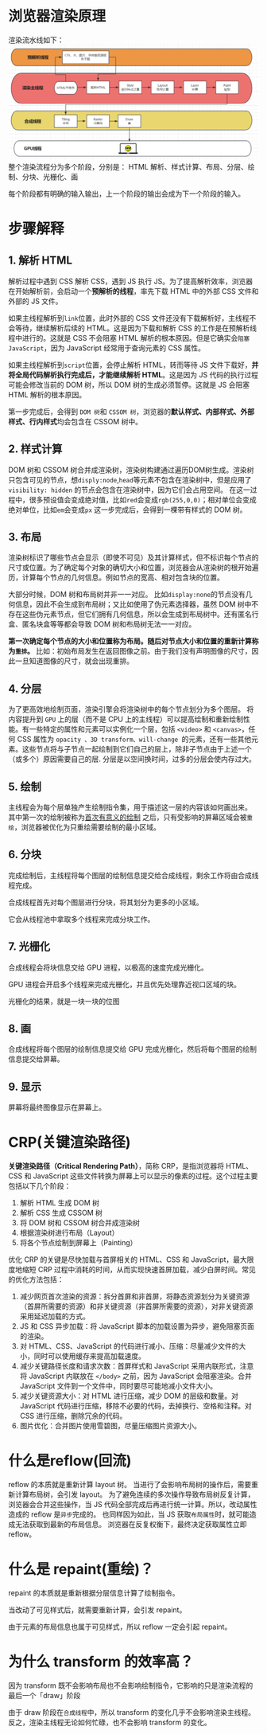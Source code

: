 # 浏览器渲染原理
渲染流水线如下：
![渲染流水线](./images/render.png)
整个渲染流程分为多个阶段，分别是： HTML 解析、样式计算、布局、分层、绘制、分块、光栅化、画

每个阶段都有明确的输入输出，上一个阶段的输出会成为下一个阶段的输入。
# 步骤解释

## 1. 解析 HTML
解析过程中遇到 CSS 解析 CSS，遇到 JS 执行 JS。为了提高解析效率，浏览器在开始解析前，会启动一个**预解析的线程**，率先下载 HTML 中的外部 CSS 文件和 外部的 JS 文件。

如果主线程解析到`link`位置，此时外部的 CSS 文件还没有下载解析好，主线程不会等待，继续解析后续的 HTML。这是因为下载和解析 CSS 的工作是在预解析线程中进行的。这就是 CSS 不会阻塞 HTML 解析的根本原因。但是它确实会`阻塞 JavaScript`，因为 JavaScript 经常用于查询元素的 CSS 属性。

如果主线程解析到`script`位置，会停止解析 HTML，转而等待 JS 文件下载好，**并将全局代码解析执行完成后，才能继续解析 HTML**。这是因为 JS 代码的执行过程可能会修改当前的 DOM 树，所以 DOM 树的生成必须暂停。这就是 JS 会阻塞 HTML 解析的根本原因。

第一步完成后，会得到 `DOM 树`和 `CSSOM 树`，浏览器的**默认样式、内部样式、外部样式、行内样式**均会包含在 CSSOM 树中。

## 2. 样式计算
DOM 树和 CSSOM 树合并成渲染树，渲染树构建通过遍历DOM树生成。渲染树只包含可见的节点，想`disply:node`,`head`等元素不包含在渲染树中，但是应用了`visibility: hidden` 的节点会包含在渲染树中，因为它们会占用空间。
在这一过程中，很多预设值会变成绝对值，比如`red`会变成`rgb(255,0,0)`；相对单位会变成绝对单位，比如`em`会变成`px`
这一步完成后，会得到一棵带有样式的 DOM 树。

## 3. 布局
渲染树标识了哪些节点会显示（即使不可见）及其计算样式，但不标识每个节点的尺寸或位置。为了确定每个对象的确切大小和位置，浏览器会从渲染树的根开始遍历，计算每个节点的几何信息。例如节点的宽高、相对包含块的位置。

大部分时候，DOM 树和布局树并非一一对应。
比如`display:none`的节点没有几何信息，因此不会生成到布局树；又比如使用了伪元素选择器，虽然 DOM 树中不存在这些伪元素节点，但它们拥有几何信息，所以会生成到布局树中。还有匿名行盒、匿名块盒等等都会导致 DOM 树和布局树无法一一对应。

**第一次确定每个节点的大小和位置称为布局。随后对节点大小和位置的重新计算称为`重排`。**
比如：初始布局发生在返回图像之前。由于我们没有声明图像的尺寸，因此一旦知道图像的尺寸，就会出现重排。

## 4. 分层
为了更高效地绘制页面，渲染引擎会将渲染树中的每个节点划分为多个图层。
将内容提升到 `GPU` 上的层（而不是 CPU 上的主线程）可以提高绘制和重新绘制性能。有一些特定的属性和元素可以实例化一个层，包括 `<video>` 和 `<canvas>`，任何 CSS 属性为 `opacity 、3D transform、will-change `的元素，还有一些其他元素。这些节点将与子节点一起绘制到它们自己的层上，除非子节点由于上述一个（或多个）原因需要自己的层. 分层是以空间换时间，过多的分层会使内存过大。

## 5. 绘制
主线程会为每个层单独产生绘制指令集，用于描述这一层的内容该如何画出来。
其中第一次的绘制被称为[首次有意义的绘制](https://developer.mozilla.org/zh-CN/docs/Glossary/First_meaningful_paint)
之后，只有受影响的屏幕区域会被`重绘`，浏览器被优化为只重绘需要绘制的最小区域。

## 6. 分块
完成绘制后，主线程将每个图层的绘制信息提交给合成线程，剩余工作将由合成线程完成。

合成线程首先对每个图层进行分块，将其划分为更多的小区域。

它会从线程池中拿取多个线程来完成分块工作。
## 7. 光栅化
合成线程会将块信息交给 GPU 进程，以极高的速度完成光栅化。

GPU 进程会开启多个线程来完成光栅化，并且优先处理靠近视口区域的块。

光栅化的结果，就是一块一块的位图

## 8. 画
合成线程将每个图层的绘制信息提交给 GPU 完成光栅化，然后将每个图层的绘制信息提交给屏幕。

## 9. 显示
屏幕将最终图像显示在屏幕上。
# CRP(关键渲染路径)

**关键渲染路径（Critical Rendering Path）**，简称 CRP，是指浏览器将 HTML、CSS 和 JavaScript 这些文件转换为屏幕上可以显示的像素的过程。这个过程主要包括以下几个阶段：

1. 解析 HTML 生成 DOM 树
2. 解析 CSS 生成 CSSOM 树
3. 将 DOM 树和 CSSOM 树合并成渲染树
4. 根据渲染树进行布局（Layout）
5. 将各个节点绘制到屏幕上（Painting）

优化 CRP 的关键是尽快加载与首屏相关的 HTML、CSS 和 JavaScript，最大限度地缩短 CRP 过程中消耗的时间，从而实现快速首屏加载，减少白屏时间。常见的优化方法包括：
1. 减少网页首次渲染的资源：拆分首屏和非首屏，将静态资源划分为关键资源（首屏所需要的资源）和非关键资源（非首屏所需要的资源），对非关键资源采用延迟加载的方式。
2. JS 和 CSS 异步加载：将 JavaScript 脚本的加载设置为异步，避免阻塞页面的渲染。
3. 对 HTML、CSS、JavaScript 的代码进行减小、压缩：尽量减少文件的大小，同时可以使用缓存来提高加载速度。
4. 减少关键路径长度和请求次数：首屏样式和 JavaScript 采用内联形式，注意将 JavaScript 内联放在 `</body>` 之前，因为 JavaScript 会阻塞渲染。合并 JavaScript 文件到一个文件中，同时要尽可能地减小文件大小。
5. 减少关键资源大小：对 HTML 进行压缩，减少 DOM 的层级和数量。对 JavaScript 代码进行压缩，移除不必要的代码，去掉换行、空格和注释。对 CSS 进行压缩，删除冗余的代码。
6. 图片优化：合并图片使用雪碧图，尽量压缩图片资源大小。


# 什么是reflow(回流)
reflow 的本质就是重新计算 layout 树。
当进行了会影响布局树的操作后，需要重新计算布局树，会引发 layout。
为了避免连续的多次操作导致布局树反复计算，浏览器会合并这些操作，当 JS 代码全部完成后再进行统一计算。所以，改动属性造成的 reflow 是`异步`完成的。
也同样因为如此，当 JS 获取`布局属性`时，就可能造成无法获取到最新的布局信息。
浏览器在反复权衡下，最终决定获取属性立即 reflow。
# 什么是 repaint(重绘)？

repaint 的本质就是重新根据分层信息计算了绘制指令。

当改动了可见样式后，就需要重新计算，会引发 repaint。

由于元素的布局信息也属于可见样式，所以 reflow 一定会引起 repaint。

# 为什么 transform 的效率高？

因为 transform 既不会影响布局也不会影响绘制指令，它影响的只是渲染流程的最后一个「draw」阶段

由于 draw 阶段在`合成线程`中，所以 transform 的变化几乎不会影响渲染主线程。反之，渲染主线程无论如何忙碌，也不会影响 transform 的变化。